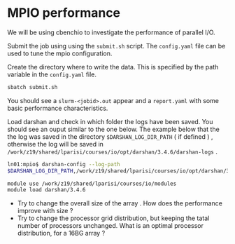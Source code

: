 # MPIO performance

We will be using cbenchio to investigate the performance of parallel I/O. 

Submit the job using using the `submit.sh` script.
The `config.yaml` file can be used to tune the mpio configuration.

Create the directory where to write the data. This is specified by the path variable in the `config.yaml` file.

```bash
sbatch submit.sh
```

You should see a `slurm-<jobid>.out` appear and a `report.yaml` with some basic performance characteristics.

Load darshan and check in which folder the logs have been saved. 
You should see an ouput similar to the one below. The example below that the the log was saved in the directory `$DARSHAN_LOG_DIR_PATH` ( if defined ) , otherwise the log will be saved in `/work/z19/shared/lparisi/courses/io/opt/darshan/3.4.6/darshan-logs` .


```bash
ln01:mpio$ darshan-config --log-path
$DARSHAN_LOG_DIR_PATH,/work/z19/shared/lparisi/courses/io/opt/darshan/3.4.6/darshan-logs
```



```bash
module use /work/z19/shared/lparisi/courses/io/modules
module load darshan/3.4.6
```

- Try to change the overall size of the array . How does the performance improve with size ?
 - Try to change the processor grid distribution, but keeping the tatal number of processors unchanged. What is an optimal processor distribution, for a 16BG array ?
